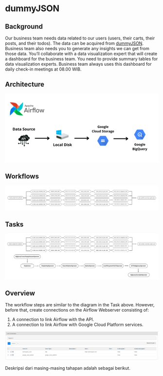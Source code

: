 # dummyJSON

## Background
Our business team needs data related to our users (users, their carts, their posts, and their todos). The data can be acquired from [dummyJSON](https://dummyjson.com/). Business team also needs you to generate any insights we can get from those data. You’ll collaborate with a data visualization expert that will create a dashboard for the business team. You need to provide summary tables for data visualization experts. Business team always uses this dashboard for daily check-in meetings at 08.00 WIB.

## Architecture
![architecture](https://github.com/aisyahputami/dummyJSON/blob/main/documentation/Architecture.png)

## Workflows
![workflows](https://github.com/aisyahputami/dummyJSON/blob/main/documentation/Workflows.png)

## Tasks
![tasks](https://github.com/aisyahputami/dummyJSON/blob/main/documentation/Tasks.png)

## Overview
The workflow steps are similar to the diagram in the Task above. However, before that, create connections on the Airflow Webserver consisting of:

1. A connection to link Airflow with the API.
2. A connection to link Airflow with Google Cloud Platform services.

![connection](https://github.com/aisyahputami/dummyJSON/blob/main/documentation/Connection.png)

Deskripsi dari masing-masing tahapan adalah sebagai berikut.
